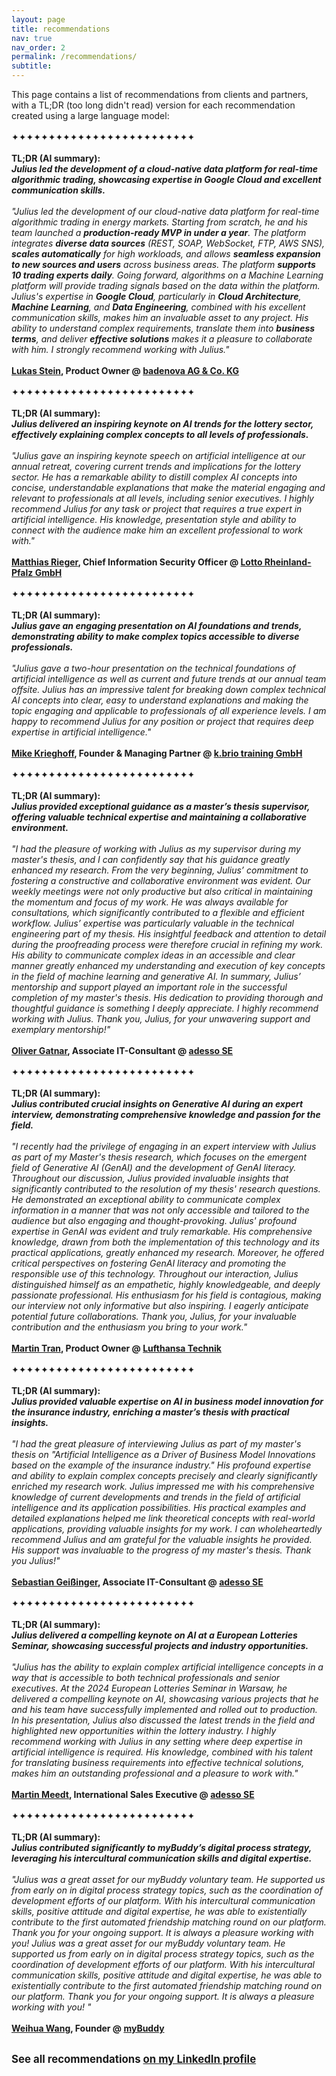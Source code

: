 ```yaml
---
layout: page
title: recommendations
nav: true
nav_order: 2
permalink: /recommendations/
subtitle:
---
```

This page contains a list of recommendations from clients and partners, with a TL;DR (too long didn't read) version for each recommendation created using a large language model:
<br><br>✦✦✦✦✦✦✦✦✦✦✦✦✦✦✦✦✦✦✦✦✦✦✦✦✦<br><br>
**TL;DR (AI summary): <br>_Julius led the development of a cloud-native data platform for real-time algorithmic trading, showcasing expertise in Google Cloud and excellent communication skills._**<br><br>
_"Julius led the development of our cloud-native data platform for real-time algorithmic trading in energy markets. Starting from scratch, he and his team launched a **production-ready MVP in under a year**. The platform integrates **diverse data sources** (REST, SOAP, WebSocket, FTP, AWS SNS), **scales automatically** for high workloads, and allows **seamless expansion to new sources and users** across business areas.
The platform **supports 10 trading experts daily**. Going forward, algorithms on a Machine Learning platform will provide trading signals based on the data within the platform.
Julius's expertise in **Google Cloud**, particularly in **Cloud Architecture**, **Machine Learning**, and **Data Engineering**, combined with his excellent communication skills, makes him an invaluable asset to any project. His ability to understand complex requirements, translate them into **business terms**, and deliver **effective solutions** makes it a pleasure to collaborate with him.
I strongly recommend working with Julius."_ <br><br>**[Lukas Stein](https://www.linkedin.com/in/lukas-stein/), Product Owner @ [badenova AG & Co. KG](https://www.badenova.de/)**
<br><br>✦✦✦✦✦✦✦✦✦✦✦✦✦✦✦✦✦✦✦✦✦✦✦✦✦<br><br>
**TL;DR (AI summary): <br>_Julius delivered an inspiring keynote on AI trends for the lottery sector, effectively explaining complex concepts to all levels of professionals._**<br><br>
_"Julius gave an inspiring keynote speech on artificial intelligence at our annual retreat, covering current trends and implications for the lottery sector.
He has a remarkable ability to distill complex AI concepts into concise, understandable explanations that make the material engaging and relevant to professionals at all levels, including senior executives.
I highly recommend Julius for any task or project that requires a true expert in artificial intelligence. His knowledge, presentation style and ability to connect with the audience make him an excellent professional to work with."_ <br><br>**[Matthias Rieger](https://www.linkedin.com/in/matthias-rieger-8ba731248/), Chief Information Security Officer @ [Lotto Rheinland-Pfalz GmbH](https://www.lotto-rlp.de/)**
<br><br>✦✦✦✦✦✦✦✦✦✦✦✦✦✦✦✦✦✦✦✦✦✦✦✦✦<br><br>
**TL;DR (AI summary): <br>_Julius gave an engaging presentation on AI foundations and trends, demonstrating ability to make complex topics accessible to diverse professionals._**<br><br>
_"Julius gave a two-hour presentation on the technical foundations of artificial intelligence as well as current and future trends at our annual team offsite. Julius has an impressive talent for breaking down complex technical AI concepts into clear, easy to understand explanations and making the topic engaging and applicable to professionals of all experience levels. I am happy to recommend Julius for any position or project that requires deep expertise in artificial intelligence."_ <br><br>**[Mike Krieghoff](https://www.linkedin.com/in/mike-krieghoff-573a33a5/), Founder & Managing Partner @ [k.brio training GmbH](https://k-brio.de/)**
<br><br>✦✦✦✦✦✦✦✦✦✦✦✦✦✦✦✦✦✦✦✦✦✦✦✦✦<br><br>
**TL;DR (AI summary): <br>_Julius provided exceptional guidance as a master’s thesis supervisor, offering valuable technical expertise and maintaining a collaborative environment._**<br><br>
_"I had the pleasure of working with Julius as my supervisor during my master's thesis, and I can confidently say that his guidance greatly enhanced my research. From the very beginning, Julius’ commitment to fostering a constructive and collaborative environment was evident. Our weekly meetings were not only productive but also critical in maintaining the momentum and focus of my work. He was always available for consultations, which significantly contributed to a flexible and efficient workflow. Julius’ expertise was particularly valuable in the technical engineering part of my thesis. His insightful feedback and attention to detail during the proofreading process were therefore crucial in refining my work. His ability to communicate complex ideas in an accessible and clear manner greatly enhanced my understanding and execution of key concepts in the field of machine learning and generative AI.
In summary, Julius’ mentorship and support played an important role in the successful completion of my master's thesis. His dedication to providing thorough and thoughtful guidance is something I deeply appreciate. I highly recommend working with Julius. Thank you, Julius, for your unwavering support and exemplary mentorship!"_ <br><br>**[Oliver Gatnar](https://www.linkedin.com/in/matthias-rieger-8ba731248/), Associate IT-Consultant @ [adesso SE](https://www.adesso.de/)**
<br><br>✦✦✦✦✦✦✦✦✦✦✦✦✦✦✦✦✦✦✦✦✦✦✦✦✦<br><br>
**TL;DR (AI summary): <br>_Julius contributed crucial insights on Generative AI during an expert interview, demonstrating comprehensive knowledge and passion for the field._**<br><br>
_"I recently had the privilege of engaging in an expert interview with Julius as part of my Master's thesis research, which focuses on the emergent field of Generative AI (GenAI) and the development of GenAI literacy. Throughout our discussion, Julius provided invaluable insights that significantly contributed to the resolution of my thesis' research questions. He demonstrated an exceptional ability to communicate complex information in a manner that was not only accessible and tailored to the audience but also engaging and thought-provoking. Julius' profound expertise in GenAI was evident and truly remarkable. His comprehensive knowledge, drawn from both the implementation of this technology and its practical applications, greatly enhanced my research. Moreover, he offered critical perspectives on fostering GenAI literacy and promoting the responsible use of this technology. Throughout our interaction, Julius distinguished himself as an empathetic, highly knowledgeable, and deeply passionate professional. His enthusiasm for his field is contagious, making our interview not only informative but also inspiring. I eagerly anticipate potential future collaborations. Thank you, Julius, for your invaluable contribution and the enthusiasm you bring to your work."_ <br><br>**[Martin Tran](https://www.linkedin.com/in/tranmart/), Product Owner @ [Lufthansa Technik](https://www.lufthansa-technik.com/en)**
<br><br>✦✦✦✦✦✦✦✦✦✦✦✦✦✦✦✦✦✦✦✦✦✦✦✦✦<br><br>
**TL;DR (AI summary): <br>_Julius provided valuable expertise on AI in business model innovation for the insurance industry, enriching a master’s thesis with practical insights._**<br><br>
_"I had the great pleasure of interviewing Julius as part of my master's thesis on "Artificial Intelligence as a Driver of Business Model Innovations based on the example of the insurance industry." His profound expertise and ability to explain complex concepts precisely and clearly significantly enriched my research work. Julius impressed me with his comprehensive knowledge of current developments and trends in the field of artificial intelligence and its application possibilities. His practical examples and detailed explanations helped me link theoretical concepts with real-world applications, providing valuable insights for my work. I can wholeheartedly recommend Julius and am grateful for the valuable insights he provided. His support was invaluable to the progress of my master's thesis. Thank you Julius!"_ <br><br>**[Sebastian Geißinger](https://www.linkedin.com/in/sebastian-gei%C3%9Finger-a44746184/), Associate IT-Consultant @ [adesso SE](https://www.adesso.de/)**
<br><br>✦✦✦✦✦✦✦✦✦✦✦✦✦✦✦✦✦✦✦✦✦✦✦✦✦<br><br>
**TL;DR (AI summary): <br>_Julius delivered a compelling keynote on AI at a European Lotteries Seminar, showcasing successful projects and industry opportunities._**<br><br>
_"Julius has the ability to explain complex artificial intelligence concepts in a way that is accessible to both technical professionals and senior executives. At the 2024 European Lotteries Seminar in Warsaw, he delivered a compelling keynote on AI, showcasing various projects that he and his team have successfully implemented and rolled out to production. In his presentation, Julius also discussed the latest trends in the field and highlighted new opportunities within the lottery industry. I highly recommend working with Julius in any setting where deep expertise in artificial intelligence is required. His knowledge, combined with his talent for translating business requirements into effective technical solutions, makes him an outstanding professional and a pleasure to work with."_ <br><br>**[Martin Meedt](https://www.linkedin.com/in/meedt/), International Sales Executive @ [adesso SE](https://www.adesso.de/)**
<br><br>✦✦✦✦✦✦✦✦✦✦✦✦✦✦✦✦✦✦✦✦✦✦✦✦✦<br><br>
**TL;DR (AI summary): <br>_Julius contributed significantly to myBuddy’s digital process strategy, leveraging his intercultural communication skills and digital expertise._**<br><br>
_"Julius was a great asset for our myBuddy voluntary team. He supported us from early on in digital process strategy topics, such as the coordination of development efforts of our platform. With his intercultural communication skills, positive attitude and digital expertise, he was able to existentially contribute to the first automated friendship matching round on our platform. Thank you for your ongoing support. It is always a pleasure working with you!
Julius was a great asset for our myBuddy voluntary team. He supported us from early on in digital process strategy topics, such as the coordination of development efforts of our platform. With his intercultural communication skills, positive attitude and digital expertise, he was able to existentially contribute to the first automated friendship matching round on our platform. Thank you for your ongoing support. It is always a pleasure working with you!
"_ <br><br>**[Weihua Wang](https://www.linkedin.com/in/meedt/), Founder @ [myBuddy](https://my-buddy.org/en/)**
<br><br>

<span style="font-size: 1.2em;">**See all recommendations [on my LinkedIn profile](https://www.linkedin.com/in/jh91/details/recommendations/)**</span>